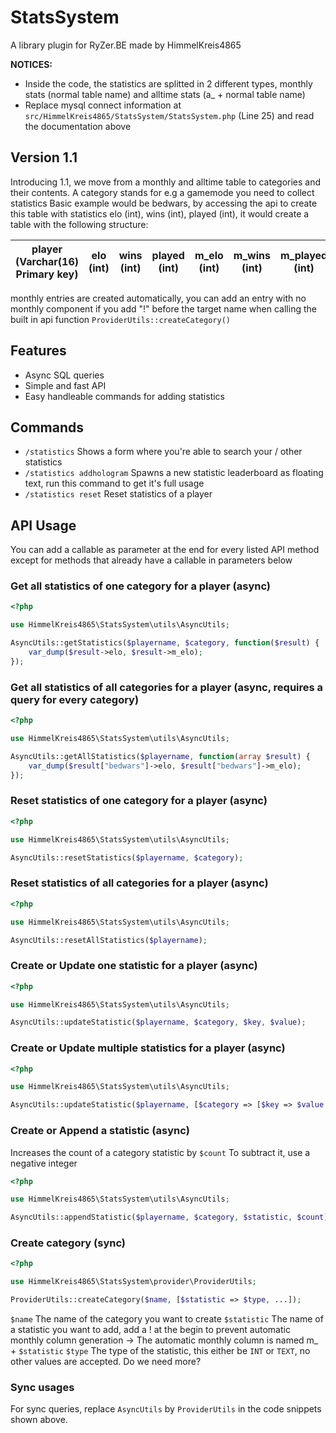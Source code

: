 # StatsSystem
A library plugin for RyZer.BE made by HimmelKreis4865

**NOTICES:** 
 - Inside the code, the statistics are splitted in 2 different types, monthly stats (normal table name) and alltime stats (a_ + normal table name)
 - Replace mysql connect information at `src/HimmelKreis4865/StatsSystem/StatsSystem.php` (Line 25) and read the documentation above

## Version 1.1
Introducing 1.1, we move from a monthly and alltime table to categories and their contents.
A category stands for e.g a gamemode you need to collect statistics
Basic example would be bedwars, by accessing the api to create this table with statistics elo (int), wins (int), played (int),
it would create a table with the following structure:

| player (Varchar(16) Primary key) | elo (int) | wins (int) | played (int) | m_elo (int) | m_wins (int) | m_played (int) |
|----------------------------------|-----------|------------|--------------|-------------|--------------|----------------|

monthly entries are created automatically, you can add an entry with no monthly component if you add "!" before the target name when calling the built in api function `ProviderUtils::createCategory()`

## Features
 - Async SQL queries
 - Simple and fast API
 - Easy handleable commands for adding statistics

## Commands
 - `/statistics` Shows a form where you're able to search your / other statistics
 - `/statistics addhologram` Spawns a new statistic leaderboard as floating text, run this command to get it's full usage
 - `/statistics reset` Reset statistics of a player

## API Usage
You can add a callable as parameter at the end for every listed API method except for methods that already have a callable in parameters below

### Get all statistics of one category for a player (async)

```php
<?php

use HimmelKreis4865\StatsSystem\utils\AsyncUtils;

AsyncUtils::getStatistics($playername, $category, function($result) {
	var_dump($result->elo, $result->m_elo);
});
```

### Get all statistics of all categories for a player (async, requires a query for every category)
```php
<?php

use HimmelKreis4865\StatsSystem\utils\AsyncUtils;

AsyncUtils::getAllStatistics($playername, function(array $result) {
	var_dump($result["bedwars"]->elo, $result["bedwars"]->m_elo);
});
```

### Reset statistics of one category for a player (async)

```php
<?php

use HimmelKreis4865\StatsSystem\utils\AsyncUtils;

AsyncUtils::resetStatistics($playername, $category);
```

### Reset statistics of all categories for a player (async)

```php
<?php

use HimmelKreis4865\StatsSystem\utils\AsyncUtils;

AsyncUtils::resetAllStatistics($playername);
```


### Create or Update one statistic for a player (async)

```php
<?php

use HimmelKreis4865\StatsSystem\utils\AsyncUtils;

AsyncUtils::updateStatistic($playername, $category, $key, $value);
```

### Create or Update multiple statistics for a player (async)

```php
<?php

use HimmelKreis4865\StatsSystem\utils\AsyncUtils;

AsyncUtils::updateStatistic($playername, [$category => [$key => $value, $key2 => $value2]]);
```

### Create or Append a statistic (async)
Increases the count of a category statistic by `$count`
To subtract it, use a negative integer
```php
<?php

use HimmelKreis4865\StatsSystem\utils\AsyncUtils;

AsyncUtils::appendStatistic($playername, $category, $statistic, $count);
```

### Create category (sync)
```php
<?php

use HimmelKreis4865\StatsSystem\provider\ProviderUtils;

ProviderUtils::createCategory($name, [$statistic => $type, ...]);
```

`$name` The name of the category you want to create
`$statistic` The name of a statistic you want to add, add a ! at the begin to prevent automatic monthly column generation
 -> The automatic monthly column is named m_ + `$statistic`
`$type` The type of the statistic, this either be `INT` or `TEXT`, no other values are accepted. Do we need more?

### Sync usages
For sync queries, replace `AsyncUtils` by `ProviderUtils` in the code snippets shown above.